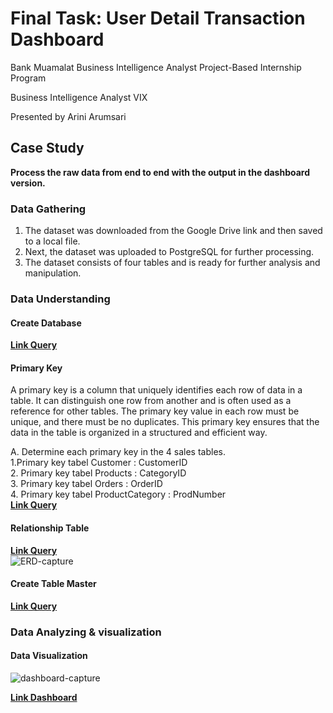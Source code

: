 # Final Task: User Detail Transaction Dashboard
Bank Muamalat Business Intelligence Analyst Project-Based Internship Program

Business Intelligence Analyst VIX

Presented by Arini Arumsari


## Case Study
**Process the raw data from end to end with the output in the dashboard version.**


### Data Gathering
1. The dataset was downloaded from the Google Drive link and then saved to a local file.
2. Next, the dataset was uploaded to PostgreSQL for further processing.
3. The dataset consists of four tables and is ready for further analysis and manipulation.


### Data Understanding
#### Create Database
**[Link Query](https://github.com/ariniamsr/Project-Based-Internship-Business-Intelligence-Analyst-by-Rakamin-Academy/blob/main/Query_SQL/1.%20Create%20Database.sql)**


#### Primary Key
A primary key is a column that uniquely identifies each row of data in a table. It can distinguish one row from another and is often used as a reference for other tables. The primary key value in each row must be unique, and there must be no duplicates. This primary key ensures that the data in the table is organized in a structured and efficient way.

A. Determine each primary key in the 4 sales tables. <br>
1.Primary key tabel Customer : CustomerID <br>
2. Primary key tabel Products : CategoryID <br>
3. Primary key tabel Orders : OrderID <br>
4. Primary key tabel ProductCategory : ProdNumber <br>
**[Link Query](https://github.com/ariniamsr/Project-Based-Internship-Business-Intelligence-Analyst-by-Rakamin-Academy/blob/main/Query_SQL/2.%20Primary%20Key.sql)**

#### Relationship Table <br>
**[Link Query](https://github.com/ariniamsr/Project-Based-Internship-Business-Intelligence-Analyst-by-Rakamin-Academy/blob/main/Query_SQL/3.%20Create%20Relationship.sql)** <br>
![ERD-capture](https://github.com/ariniamsr/Project-Based-Internship-Business-Intelligence-Analyst-by-Rakamin-Academy/blob/main/picture/ERD%20.png) <br>


#### Create Table Master <br>
**[Link Query](https://github.com/ariniamsr/Project-Based-Internship-Business-Intelligence-Analyst-by-Rakamin-Academy/blob/main/Query_SQL/4.%20Create%20Table%20Master.sql
)** <br>



### Data Analyzing & visualization <br>
#### Data Visualization <br>

![dashboard-capture](https://github.com/ariniamsr/Project-Based-Internship-Business-Intelligence-Analyst-by-Rakamin-Academy/blob/main/picture/Dashboard.png) <br>

**[Link Dashboard](https://lookerstudio.google.com/reporting/3b6dff1b-6d81-4a97-a698-4b06e557ad4a)**
